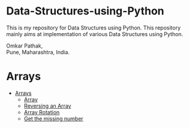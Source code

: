 # Data-Structures-using-Python
This is my repository for Data Structures using Python.
This repository mainly aims at implementation of various Data Structures using Python.

Omkar Pathak,<br />
Pune, Maharashtra, India.<br />

# Arrays

* [Arrays](https://github.com/OmkarPathak/Data-Structures-using-Python/blob/master/Arrays/Arrays.ipynb)
    * [Array](Arrays.py)
    * [Reversing an Array](P01_ReversingArray.py)
    * [Array Rotation](P02_ArrayRotation.py)
    * [Get the missing number](P03_GetMissingNumber.py)
